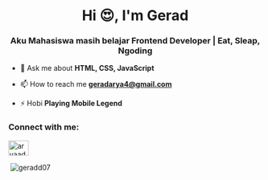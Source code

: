 <h1 align="center">Hi 😍, I'm Gerad</h1>
<h3 align="center">Aku Mahasiswa masih belajar Frontend Developer | Eat, Sleap, Ngoding</h3>

- 💬 Ask me about **HTML, CSS, JavaScript**

- 📫 How to reach me **geradarya4@gmail.com**

- ⚡ Hobi **Playing Mobile Legend**


<h3 align="left">Connect with me:</h3>
<p align="left">
<a href="https://instagram.com/aryaadwipaa" target="blank"><img align="center" src="https://raw.githubusercontent.com/rahuldkjain/github-profile-readme-generator/master/src/images/icons/Social/instagram.svg" alt="aryaadwipaa" height="30" width="40" /></a>
</p>

<p>&nbsp;<img align="center" src="https://github-readme-stats.vercel.app/api?username=geradd07&show_icons=true&locale=en" alt="geradd07" /></p>